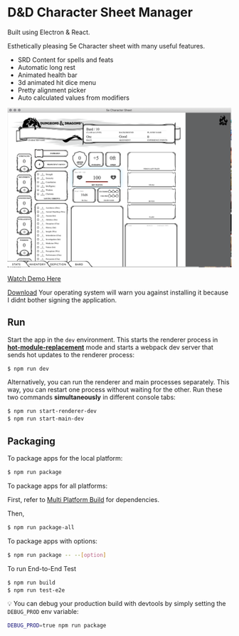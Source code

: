 # D&D Character Sheet Manager
Built using Electron & React.

Esthetically pleasing 5e Character sheet with many useful features.
 
* SRD Content for spells and feats
* Automatic long rest
* Animated health bar
* 3d animated hit dice menu
* Pretty alignment picker
* Auto calculated values from modifiers

[![Alt text](example.png?raw=true "Screen shoot")](
https://www.youtube.com/watch?v=4BCLUY1GEWU&list=PLxEsTDd6C5F4nDbgDgNLImzM1Ck_bN61T)

[Watch Demo Here](
https://www.youtube.com/watch?v=4BCLUY1GEWU&list=PLxEsTDd6C5F4nDbgDgNLImzM1Ck_bN61T)

[Download](https://github.com/d-baranowski/dnd-character-sheet/releases/latest)
Your operating system will warn you against installing it because I didnt bother signing the application.   
## Run

Start the app in the `dev` environment. This starts the renderer process in [**hot-module-replacement**](https://webpack.js.org/guides/hmr-react/) mode and starts a webpack dev server that sends hot updates to the renderer process:

```bash
$ npm run dev
```

Alternatively, you can run the renderer and main processes separately. This way, you can restart one process without waiting for the other. Run these two commands **simultaneously** in different console tabs:

```bash
$ npm run start-renderer-dev
$ npm run start-main-dev
```

## Packaging

To package apps for the local platform:

```bash
$ npm run package
```

To package apps for all platforms:

First, refer to [Multi Platform Build](https://www.electron.build/multi-platform-build) for dependencies.

Then,
```bash
$ npm run package-all
```

To package apps with options:

```bash
$ npm run package -- --[option]
```

To run End-to-End Test

```bash
$ npm run build
$ npm run test-e2e
```

:bulb: You can debug your production build with devtools by simply setting the `DEBUG_PROD` env variable:
```bash
DEBUG_PROD=true npm run package
```

